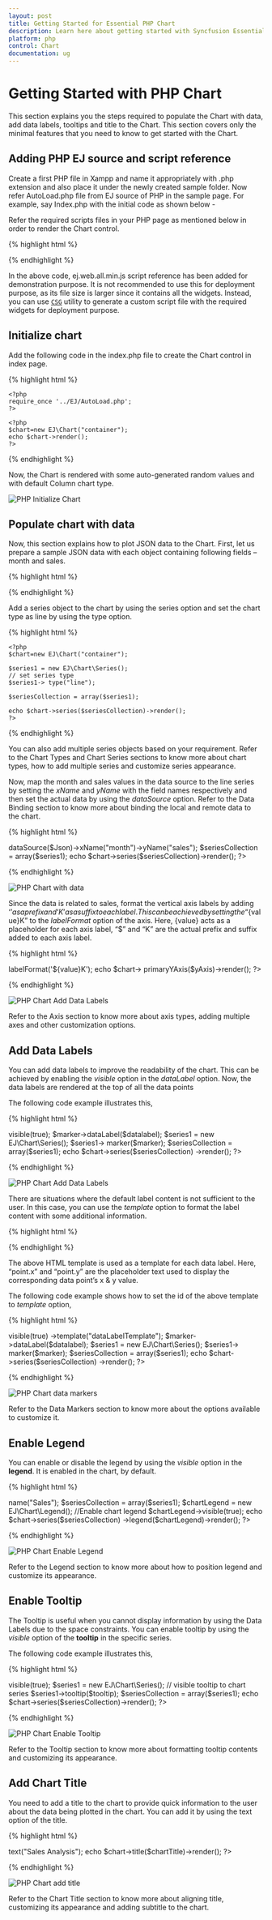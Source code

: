 ```yaml
---
layout: post
title: Getting Started for Essential PHP Chart
description: Learn here about getting started with Syncfusion Essential PHP Chart Control, its elements, and more.
platform: php
control: Chart
documentation: ug
---
```


# Getting Started with PHP Chart

This section explains you the steps required to populate the Chart with data, add data labels, tooltips and title to the Chart. This section covers only the minimal features that you need to know to get started with the Chart.

## Adding PHP EJ source and script reference

Create a first PHP file in Xampp and name it appropriately with .php extension and also place it under the newly created sample folder. Now refer AutoLoad.php file from EJ source of PHP in the sample page. For example, say Index.php with the initial code as shown below -

Refer the required scripts files in your PHP page as mentioned below in order to render the Chart control.

{% highlight html %}

<!DOCTYPE html>
<html>
<head>
<!--  jquery script  -->
    <script type="text/javascript" src="//cdn.syncfusion.com/js/assets/external/jquery-3.0.0.min.js"></script>    
    <!-- Essential JS UI widget -->
    <script type="text/javascript" src="//cdn.syncfusion.com/14.3.0.49/js/web/ej.web.all.min.js"></script></head>
<body>
<!--Refer AutoLoad.php common source to render the control-->
   <?php
      require_once '../EJ/AutoLoad.php';
    ?>
</body>
</html>


{% endhighlight %}

In the above code, ej.web.all.min.js script reference has been added for demonstration purpose. It is not recommended to use this for deployment purpose, as its file size is larger since it contains all the widgets. Instead, you can use [`CSG`](http://csg.syncfusion.com/) utility to generate a custom script file with the required widgets for deployment purpose.

## Initialize chart

Add the following code in the index.php file to create the Chart control in index page.

{% highlight html %}

<div>

    <?php
    require_once '../EJ/AutoLoad.php';
    ?>

    <?php
    $chart=new EJ\Chart("container");
    echo $chart->render();
    ?>
</div>


{% endhighlight %}

Now, the Chart is rendered with some auto-generated random values and with default Column chart type.

![PHP Initialize Chart](Getting-Started_images/Getting-Started_img1.png)


## Populate chart with data

Now, this section explains how to plot JSON data to the Chart. First, let us prepare a sample JSON data with each object containing following fields – month and sales.

{% highlight html %}

<?php
  $Json = '[
      { "month": "Jan", "sales": 35 },
      { "month": "Feb", "sales": 28 },
      { "month": "Mar", "sales": 34 },
      { "month": "Apr", "sales": 32 },
      { "month": "May", "sales": 40 },
      { "month": "Jun", "sales": 32 },
      { "month": "Jul", "sales": 35 },
      { "month": "Aug", "sales": 55 },
      { "month": "Sep", "sales": 38 },
      { "month": "Oct", "sales": 30 },
      { "month": "Nov", "sales": 25 },
      { "month": "Dec", "sales": 32 }]';
    $Json = json_decode($Json,true);
?>


{% endhighlight %}

Add a series object to the chart by using the series option and set the chart type as line by using the type option. 

{% highlight html %}

    <?php
    $chart=new EJ\Chart("container");

    $series1 = new EJ\Chart\Series();
    // set series type
    $series1-> type("line");

    $seriesCollection = array($series1);

    echo $chart->series($seriesCollection)->render();
    ?>


{% endhighlight %}

You can also add multiple series objects based on your requirement. Refer to the Chart Types and Chart Series sections to know more about chart types, how to add multiple series and customize series appearance.

Now, map the month and sales values in the data source to the line series by setting the *xName* and *yName* with the field names respectively and then set the actual data by using the *dataSource* option. Refer to the Data Binding section to know more about binding the local and remote data to the chart.


{% highlight html %}

<?php
    $chart=new EJ\Chart("container");

    $series1 = new EJ\Chart\Series();
    //Set datasource, xName and yName
    $series1->dataSource($Json)->xName("month")->yName("sales");

    $seriesCollection = array($series1);

    echo $chart->series($seriesCollection)->render();
    ?>


{% endhighlight %}

![PHP Chart with data](Getting-Started_images/Getting-Started_img2.png)


Since the data is related to sales, format the vertical axis labels by adding ‘$’ as a prefix and ‘K’ as a suffix to each label. This can be achieved by setting the “${value}K” to the *labelFormat* option of the axis. Here, {value} acts as a placeholder for each axis label, “$” and “K” are the actual prefix and suffix added to each axis label. 

{% highlight html %}

<?php
    $chart=new EJ\Chart("container");
    $yAxis = new EJ\Chart\PrimaryYAxis();
       
    // Customize the axis label format.
    $yAxis->labelFormat('${value}K');
    echo $chart-> primaryYAxis($yAxis)->render();
  ?>


{% endhighlight %}

![PHP Chart Add Data Labels](Getting-Started_images/Getting-Started_img3.png)


Refer to the Axis section to know more about axis types, adding multiple axes and other customization options.

## Add Data Labels

You can add data labels to improve the readability of the chart. This can be achieved by enabling the *visible* option in the *dataLabel* option. Now, the data labels are rendered at the top of all the data points

The following code example illustrates this,

{% highlight html %}

  <?php
    $chart=new EJ\Chart("container");
    $marker = new EJ\Chart\Marker();
    $datalabel = new EJ\Chart\DataLabel();

    //Enable data label in the chart
    $datalabel->visible(true);
    $marker->dataLabel($datalabel);

    $series1 = new EJ\Chart\Series();
    $series1-> marker($marker);
    $seriesCollection = array($series1);

   echo $chart->series($seriesCollection) ->render();
  ?>



{% endhighlight %}

![PHP Chart Add Data Labels](Getting-Started_images/Getting-Started_img4.png)


There are situations where the default label content is not sufficient to the user. In this case, you can use the *template* option to format the label content with some additional information.

 {% highlight html %}

<!DOCTYPE html>
<html>
<body>
      <div id="dataLabelTemplate" style="display:none; padding:3px;background-color:#E94649; opacity:0.8;">
         <div id="point">#point.x#:$#point.y#K</div>
      </div>
</body>
</html>


{% endhighlight %}

The above HTML template is used as a template for each data label. Here, “point.x” and “point.y” are the placeholder text used to display the corresponding data point’s x & y value.

The following code example shows how to set the id of the above template to *template* option,

{% highlight html %}

<?php
    $chart=new EJ\Chart("container");
    $marker = new EJ\Chart\Marker();
    $datalabel = new EJ\Chart\DataLabel();

    //Set the id of HTML template to the chart series
    $datalabel->visible(true) ->template("dataLabelTemplate");
    $marker->dataLabel($datalabel);

    $series1 = new EJ\Chart\Series();
    $series1-> marker($marker);
    $seriesCollection = array($series1);

   echo $chart->series($seriesCollection) ->render();
  ?>


{% endhighlight %}

![PHP Chart data markers](Getting-Started_images/Getting-Started_img5.png)


Refer to the Data Markers section to know more about the options available to customize it.

## Enable Legend

You can enable or disable the legend by using the *visible* option in the **legend**. It is enabled in the chart, by default.

{% highlight html %}

<?php
    $chart=new EJ\Chart("container");

    $series1 = new EJ\Chart\Series();	
    // set legend name
    $series1 ->name("Sales");
    $seriesCollection = array($series1);

    $chartLegend = new EJ\Chart\Legend();
    //Enable chart legend
    $chartLegend->visible(true);

    echo $chart->series($seriesCollection) ->legend($chartLegend)->render();
    ?>


{% endhighlight %}

![PHP Chart Enable Legend](Getting-Started_images/Getting-Started_img6.png)


Refer to the Legend section to know more about how to position legend and customize its appearance.

## Enable Tooltip

The Tooltip is useful when you cannot display information by using the Data Labels due to the space constraints. You can enable tooltip by using the *visible* option of the **tooltip** in the specific series.

The following code example illustrates this,

{% highlight html %}

<?php
    $chart=new EJ\Chart("container");

    $tooltip = new EJ\Chart\Tooltip();
    $tooltip->visible(true);

    $series1 = new EJ\Chart\Series();	
    // visible tooltip to chart series
    $series1->tooltip($tooltip);
    $seriesCollection = array($series1);

    echo $chart->series($seriesCollection)->render();
    ?>


{% endhighlight %}

![PHP Chart Enable Tooltip](Getting-Started_images/Getting-Started_img7.png)


Refer to the Tooltip section to know more about formatting tooltip contents and customizing its appearance.

## Add Chart Title

You need to add a title to the chart to provide quick information to the user about the data being plotted in the chart. You can add it by using the text option of the title.

{% highlight html %}

  <?php
    $chart=new EJ\Chart("container");

     $chartTitle= new EJ\Chart\Title();
     //Add title to chart control
     $chartTitle->text("Sales Analysis");

    echo $chart->title($chartTitle)->render();
    ?>


{% endhighlight %}

![PHP Chart add title](Getting-Started_images/Getting-Started_img8.png)


Refer to the Chart Title section to know more about aligning title, customizing its appearance and adding subtitle to the chart.
